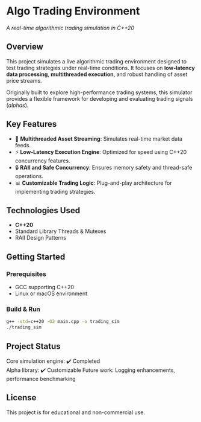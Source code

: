 # Algo Trading Environment
*A real-time algorithmic trading simulation in C++20*

## Overview
This project simulates a live algorithmic trading environment designed to test trading strategies under real-time conditions. It focuses on **low-latency data processing**, **multithreaded execution**, and robust handling of asset price streams.

Originally built to explore high-performance trading systems, this simulator provides a flexible framework for developing and evaluating trading signals (*alphas*).

## Key Features
- 🚀 **Multithreaded Asset Streaming**: Simulates real-time market data feeds.
- ⚡ **Low-Latency Execution Engine**: Optimized for speed using C++20 concurrency features.
- 🔒 **RAII and Safe Concurrency**: Ensures memory safety and thread-safe operations.
- 📊 **Customizable Trading Logic**: Plug-and-play architecture for implementing trading strategies.

## Technologies Used
- **C++20**
- Standard Library Threads & Mutexes
- RAII Design Patterns

## Getting Started
### Prerequisites
- GCC supporting C++20
- Linux or macOS environment

### Build & Run
```bash
g++ -std=c++20 -O2 main.cpp -o trading_sim
./trading_sim
```

## Project Status
Core simulation engine: ✔️ Completed  
Alpha library: ✔️ Customizable
Future work: Logging enhancements, performance benchmarking

## License
This project is for educational and non-commercial use.

